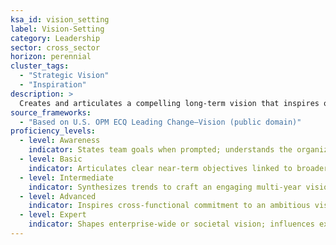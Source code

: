 ```yaml
---
ksa_id: vision_setting
label: Vision-Setting
category: Leadership
sector: cross_sector
horizon: perennial
cluster_tags:
  - "Strategic Vision"
  - "Inspiration"
description: >
  Creates and articulates a compelling long-term vision that inspires others and guides organizational direction.
source_frameworks:
  - "Based on U.S. OPM ECQ Leading Change—Vision (public domain)"
proficiency_levels:
  - level: Awareness
    indicator: States team goals when prompted; understands the organization’s mission.
  - level: Basic
    indicator: Articulates clear near-term objectives linked to broader goals; communicates enthusiasm for future possibilities.
  - level: Intermediate
    indicator: Synthesizes trends to craft an engaging multi-year vision; aligns team efforts with strategic priorities.
  - level: Advanced
    indicator: Inspires cross-functional commitment to an ambitious vision; adjusts direction responsively to environmental changes.
  - level: Expert
    indicator: Shapes enterprise-wide or societal vision; influences external stakeholders and resources to realize long-range goals.
---
```

